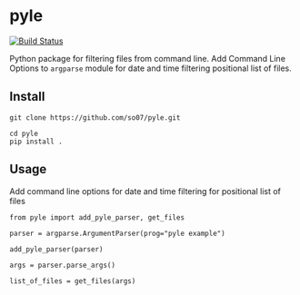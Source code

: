 # pyle

[![Build Status](https://travis-ci.com/so07/pyle.svg?branch=master)](https://travis-ci.com/so07/pyle)

Python package for filtering files from command line.
Add Command Line Options to `argparse` module for date and time filtering positional list of files.

## Install

```
git clone https://github.com/so07/pyle.git

cd pyle
pip install .
```

## Usage

Add command line options for date and time filtering for positional list of files

```
from pyle import add_pyle_parser, get_files

parser = argparse.ArgumentParser(prog="pyle example")

add_pyle_parser(parser)

args = parser.parse_args()

list_of_files = get_files(args)
```

